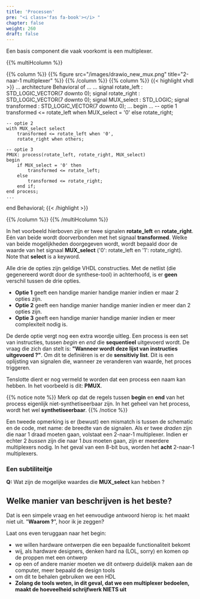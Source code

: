 ```yaml
---
title: 'Processen'
pre: "<i class='fas fa-book'></i> "
chapter: false
weight: 260
draft: false
---
```



Een basis component die vaak voorkomt is een multiplexer.

{{% multiHcolumn %}}

{{% column %}}
{{% figure src="/images/drawio_new_mux.png" title="2-naar-1 multiplexer"  %}}
{{% /column %}}
{{% column %}}
{{< highlight vhdl >}}
...
architecture Behavioral of ...
    ...
    signal rotate_left : STD_LOGIC_VECTOR(7 downto 0);
    signal rotate_right : STD_LOGIC_VECTOR(7 downto 0);
    signal MUX_select : STD_LOGIC;
    signal transformed : STD_LOGIC_VECTOR(7 downto 0);
    ...
begin
    ...
    -- optie 1
    transformed <= rotate_left when MUX_select = '0' else rotate_right;

    -- optie 2
    with MUX_select select
        transformed <= rotate_left when '0',
        rotate_right when others;

    -- optie 3
    PMUX: process(rotate_left, rotate_right, MUX_select)
    begin
        if MUX_select = '0' then 
            transformed <= rotate_left;
        else
            transformed <= rotate_right;
        end if;
    end process;
    ...
end Behavioral;
{{< /highlight >}}

{{% /column %}}
{{% /multiHcolumn %}}



In het voorbeeld hierboven zijn er twee signalen **rotate_left** en **rotate_right**. Eén van beide wordt doorverbonden met het signaal **transformed**. Welke van beide mogelijkheden doorgegeven wordt, wordt bepaald door de waarde van het signaal **MUX_select** ('0': rotate_left en '1': rotate_right). Note that **select** is a keyword.

Alle drie de opties zijn geldige VHDL constructies. Met de netlist (die gegenereerd wordt door de synthese-tool) in achterhoofd, is er **geen** verschil tussen de drie opties.

* **Optie 1** geeft een handige manier handige manier indien er maar 2 opties zijn.
* **Optie 2** geeft een handige manier handige manier indien er meer dan 2 opties zijn.
* **Optie 3** geeft een handige manier handige manier indien er meer complexiteit nodig is.


De derde optie vergt nog een extra woordje uitleg. Een process is een set van instructies, tussen *begin* en *end* die **sequentieel** uitgevoerd wordt. De vraag die zich dan stelt is: **"Wanneer wordt deze lijst van instructies uitgevoerd ?"**. Om dit te definiëren is er de **sensitiviy list**. Dit is een oplijsting van signalen die, wanneer ze veranderen van waarde, het proces triggeren.


Tenslotte dient er nog vermeld te worden dat een process een naam kan hebben. In het voorbeeld is dit: **PMUX**.

{{% notice note %}}
Merk op dat de regels tussen **begin** en **end** van het process eigenlijk niet-synthetiseerbaar zijn. In het geheel van het process, wordt het wel **synthetiseerbaar**.
{{% /notice  %}}

Een tweede opmerking is er (bewust) een mismatch is tussen de schematic en de code, met name: de breedte van de signalen. Als er twee *draden* zijn die naar 1 draad moeten gaan, volstaat een 2-naar-1 multiplexer. Indien er echter 2 *bussen* zijn die naar 1 *bus* moeten gaan, zijn er meerdere multiplexers nodig. In het geval van een 8-bit bus, worden het **acht** 2-naar-1 multiplexers.



### Een subtiliteitje

**Q:** Wat zijn de mogelijke waardes die **MUX_select** kan hebben ?


## Welke manier van beschrijven is het beste?

Dat is een simpele vraag en het eenvoudige antwoord hierop is: het maakt niet uit. "**Waarom ?**", hoor ik je zeggen?

Laat ons even teruggaan naar het begin:

* we willen hardware ontwerpen die een bepaalde functionaliteit bekomt
* wij, als hardware designers, denken hard na (LOL, sorry) en komen op de proppen met een ontwerp
* op een of andere manier moeten we dit ontwerp duidelijk maken aan de computer, meer bepaald de design tools
* om dit te behalen gebruiken we een HDL
* **Zolang de tools weten, in dit geval, dat we een multiplexer bedoelen, maakt de hoeveelheid schrijfwerk NIETS uit**


